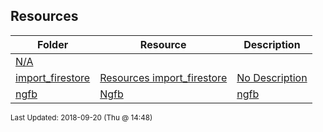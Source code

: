 ## Resources
| Folder | Resource | Description|
 | ------------|------------|------------|
 | [N/A](/Users/griffin/Code/Courses/4443-Mobile-Apps/tree/master/Resources/N/A) |
 | [import_firestore](/Users/griffin/Code/Courses/4443-Mobile-Apps/tree/master/Resources/import_firestore) | [ Resources import_firestore ](/Users/griffin/Code/Courses/4443-Mobile-Apps/tree/master/Resources/import_firestore) | [ No Description](/Users/griffin/Code/Courses/4443-Mobile-Apps/tree/master/Resources/import_firestore) | [N/A](/Users/griffin/Code/Courses/4443-Mobile-Apps/tree/master/Resources/import_firestore) |
 | [ngfb](/Users/griffin/Code/Courses/4443-Mobile-Apps/tree/master/Resources/ngfb) | [ Ngfb](/Users/griffin/Code/Courses/4443-Mobile-Apps/tree/master/Resources/ngfb) | [ngfb](/Users/griffin/Code/Courses/4443-Mobile-Apps/tree/master/Resources/ngfb) | [ Development server](/Users/griffin/Code/Courses/4443-Mobile-Apps/tree/master/Resources/ngfb) | [ngfb](/Users/griffin/Code/Courses/4443-Mobile-Apps/tree/master/Resources/ngfb) | [ Code scaffolding](/Users/griffin/Code/Courses/4443-Mobile-Apps/tree/master/Resources/ngfb) | [ngfb](/Users/griffin/Code/Courses/4443-Mobile-Apps/tree/master/Resources/ngfb) | [ Build](/Users/griffin/Code/Courses/4443-Mobile-Apps/tree/master/Resources/ngfb) | [ngfb](/Users/griffin/Code/Courses/4443-Mobile-Apps/tree/master/Resources/ngfb) | [ Running unit tests](/Users/griffin/Code/Courses/4443-Mobile-Apps/tree/master/Resources/ngfb) | [ngfb](/Users/griffin/Code/Courses/4443-Mobile-Apps/tree/master/Resources/ngfb) | [ Running end](/Users/griffin/Code/Courses/4443-Mobile-Apps/tree/master/Resources/ngfb) | [to](/Users/griffin/Code/Courses/4443-Mobile-Apps/tree/master/Resources/ngfb) | [end tests](/Users/griffin/Code/Courses/4443-Mobile-Apps/tree/master/Resources/ngfb) | [ngfb](/Users/griffin/Code/Courses/4443-Mobile-Apps/tree/master/Resources/ngfb) | [ Further help](/Users/griffin/Code/Courses/4443-Mobile-Apps/tree/master/Resources/ngfb) | [N/A](/Users/griffin/Code/Courses/4443-Mobile-Apps/tree/master/Resources/ngfb) |

<sup>Last Updated: 2018-09-20 (Thu @ 14:48)</sup>
